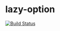 # lazy-option

[![Build Status](https://travis-ci.org/oisdk/lazy-option.svg?branch=master)](https://travis-ci.org/oisdk/lazy-option)

